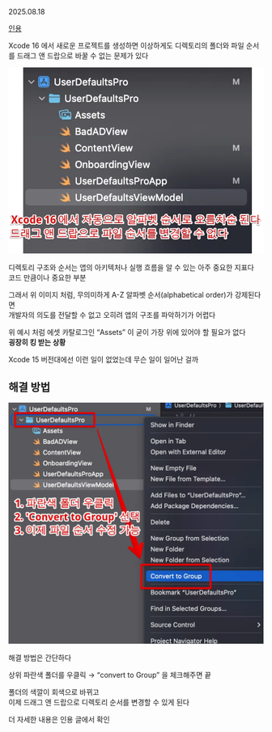2025.08.18

[인용](https://medium.com/@Jager-yoo/xcode-16-%ED%94%84%EB%A1%9C%EC%A0%9D%ED%8A%B8-%EB%94%94%EB%A0%89%ED%86%A0%EB%A6%AC-%EC%88%9C%EC%84%9C-%EB%B3%80%EA%B2%BD%ED%95%98%EB%8A%94-%EB%B0%A9%EB%B2%95-ced00e1ae383)

Xcode 16 에서 새로운 프로젝트를 생성하면 이상하게도 디렉토리의 폴더와 파일 순서를 드래그 앤 드랍으로 바꿀 수 없는 문제가 있다

![img](../../img/[Xcode%2016]%20프로젝트%20디렉토리%20순서%20변경.png)

디렉토리 구조와 순서는 앱의 아키텍처나 실행 흐름을 알 수 있는 아주 중요한 지표다
<br>
코드 만큼이나 중요한 부분

그래서 위 이미지 처럼, 무의미하게 A-Z 알파벳 순서(alphabetical order)가 강제된다면<br> 개발자의 의도를 전달할 수 없고 오히려 앱의 구조를 파악하기가 어렵다

위 예시 처럼 에셋 카탈로그인 “Assets” 이 굳이 가장 위에 있어야 할 필요가 없다<br> **굉장히 킹 받는 상황**


Xcode 15 버전대에선 이런 일이 없었는데 무슨 일이 일어난 걸까


## 해결 방법
![img](../../img/[Xcode%2016]%20프로젝트%20디렉토리%20순서%20변경2.png)

해결 방법은 간단하다

상위 파란색 폴더를 우클릭 → “convert to Group” 을 체크해주면 끝

폴더의 색깔이 회색으로 바뀌고 <br>이제 드래그 앤 드랍으로 디렉토리 순서를 변경할 수 있게 된다

더 자세한 내용은 인용 글에서 확인